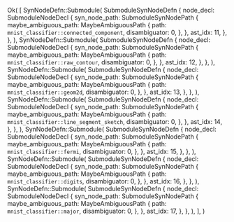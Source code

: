 Ok(
    [
        SynNodeDefn::Submodule(
            SubmoduleSynNodeDefn {
                node_decl: SubmoduleNodeDecl {
                    syn_node_path: SubmoduleSynNodePath {
                        maybe_ambiguous_path: MaybeAmbiguousPath {
                            path: `mnist_classifier::connected_component`,
                            disambiguator: 0,
                        },
                    },
                    ast_idx: 11,
                },
            },
        ),
        SynNodeDefn::Submodule(
            SubmoduleSynNodeDefn {
                node_decl: SubmoduleNodeDecl {
                    syn_node_path: SubmoduleSynNodePath {
                        maybe_ambiguous_path: MaybeAmbiguousPath {
                            path: `mnist_classifier::raw_contour`,
                            disambiguator: 0,
                        },
                    },
                    ast_idx: 12,
                },
            },
        ),
        SynNodeDefn::Submodule(
            SubmoduleSynNodeDefn {
                node_decl: SubmoduleNodeDecl {
                    syn_node_path: SubmoduleSynNodePath {
                        maybe_ambiguous_path: MaybeAmbiguousPath {
                            path: `mnist_classifier::geom2d`,
                            disambiguator: 0,
                        },
                    },
                    ast_idx: 13,
                },
            },
        ),
        SynNodeDefn::Submodule(
            SubmoduleSynNodeDefn {
                node_decl: SubmoduleNodeDecl {
                    syn_node_path: SubmoduleSynNodePath {
                        maybe_ambiguous_path: MaybeAmbiguousPath {
                            path: `mnist_classifier::line_segment_sketch`,
                            disambiguator: 0,
                        },
                    },
                    ast_idx: 14,
                },
            },
        ),
        SynNodeDefn::Submodule(
            SubmoduleSynNodeDefn {
                node_decl: SubmoduleNodeDecl {
                    syn_node_path: SubmoduleSynNodePath {
                        maybe_ambiguous_path: MaybeAmbiguousPath {
                            path: `mnist_classifier::fermi`,
                            disambiguator: 0,
                        },
                    },
                    ast_idx: 15,
                },
            },
        ),
        SynNodeDefn::Submodule(
            SubmoduleSynNodeDefn {
                node_decl: SubmoduleNodeDecl {
                    syn_node_path: SubmoduleSynNodePath {
                        maybe_ambiguous_path: MaybeAmbiguousPath {
                            path: `mnist_classifier::digits`,
                            disambiguator: 0,
                        },
                    },
                    ast_idx: 16,
                },
            },
        ),
        SynNodeDefn::Submodule(
            SubmoduleSynNodeDefn {
                node_decl: SubmoduleNodeDecl {
                    syn_node_path: SubmoduleSynNodePath {
                        maybe_ambiguous_path: MaybeAmbiguousPath {
                            path: `mnist_classifier::major`,
                            disambiguator: 0,
                        },
                    },
                    ast_idx: 17,
                },
            },
        ),
    ],
)